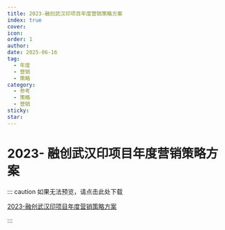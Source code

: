 ```yaml
---
title: 2023-融创武汉印项目年度营销策略方案
index: true
cover: 
icon: 
order: 1
author: 
date: 2025-06-16
tag:
  - 年度
  - 营销
  - 策略
category:
  - 参考
  - 策略
  - 营销
sticky: 
star: 
---
```


# 2023- 融创武汉印项目年度营销策略方案

::: caution 如果无法预览，请点击此处下载

[2023-融创武汉印项目年度营销策略方案](https://r2qq.24811213.xyz/dichan/00精品-年度策略-2023融创武汉印项目年度营销策略方案.pdf)

:::

<PDF url="https://r2qq.24811213.xyz/dichan/00精品-年度策略-2023融创武汉印项目年度营销策略方案.pdf" />
